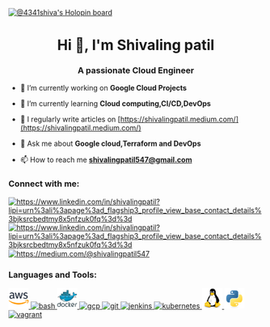 [![@4341shiva's Holopin board](https://holopin.me/4341shiva)](https://holopin.io/@4341shiva)

<h1 align="center">Hi 👋, I'm Shivaling patil</h1>
<h3 align="center">A passionate Cloud Engineer</h3>

- 🔭 I’m currently working on **Google Cloud Projects**

- 🌱 I’m currently learning **Cloud computing,CI/CD,DevOps**

- 📝 I regularly write articles on [https://shivalingpatil.medium.com/](https://shivalingpatil.medium.com/)

- 💬 Ask me about **Google cloud,Terraform and DevOps**

- 📫 How to reach me **shivalingpatil547@gmail.com**

<h3 align="left">Connect with me:</h3>
<p align="left">
<a href="https://linkedin.com/in/shivalingpatil?lipi=urn%3ali%3apage%3ad_flagship3_profile_view_base_contact_details%3bjksrcbedtmy8x5nfzuk0fq%3d%3d" target="blank"><img align="center" src="https://raw.githubusercontent.com/rahuldkjain/github-profile-readme-generator/master/src/images/icons/Social/linked-in-alt.svg" alt="https://www.linkedin.com/in/shivalingpatil?lipi=urn%3ali%3apage%3ad_flagship3_profile_view_base_contact_details%3bjksrcbedtmy8x5nfzuk0fq%3d%3d" height="30" width="40" /></a>
<a href="https://www.behance.net/https://www.linkedin.com/in/shivalingpatil?lipi=urn%3ali%3apage%3ad_flagship3_profile_view_base_contact_details%3bjksrcbedtmy8x5nfzuk0fq%3d%3d" target="blank"><img align="center" src="https://raw.githubusercontent.com/rahuldkjain/github-profile-readme-generator/master/src/images/icons/Social/behance.svg" alt="https://www.linkedin.com/in/shivalingpatil?lipi=urn%3ali%3apage%3ad_flagship3_profile_view_base_contact_details%3bjksrcbedtmy8x5nfzuk0fq%3d%3d" height="30" width="40" /></a>
<a href="https://medium.com/https://medium.com/@shivalingpatil547" target="blank"><img align="center" src="https://raw.githubusercontent.com/rahuldkjain/github-profile-readme-generator/master/src/images/icons/Social/medium.svg" alt="https://medium.com/@shivalingpatil547" height="30" width="40" /></a>
</p>

<h3 align="left">Languages and Tools:</h3>
<p align="left"> <a href="https://aws.amazon.com" target="_blank" rel="noreferrer"> <img src="https://raw.githubusercontent.com/devicons/devicon/master/icons/amazonwebservices/amazonwebservices-original-wordmark.svg" alt="aws" width="40" height="40"/> </a> <a href="https://www.gnu.org/software/bash/" target="_blank" rel="noreferrer"> <img src="https://www.vectorlogo.zone/logos/gnu_bash/gnu_bash-icon.svg" alt="bash" width="40" height="40"/> </a> <a href="https://www.docker.com/" target="_blank" rel="noreferrer"> <img src="https://raw.githubusercontent.com/devicons/devicon/master/icons/docker/docker-original-wordmark.svg" alt="docker" width="40" height="40"/> </a> <a href="https://cloud.google.com" target="_blank" rel="noreferrer"> <img src="https://www.vectorlogo.zone/logos/google_cloud/google_cloud-icon.svg" alt="gcp" width="40" height="40"/> </a> <a href="https://git-scm.com/" target="_blank" rel="noreferrer"> <img src="https://www.vectorlogo.zone/logos/git-scm/git-scm-icon.svg" alt="git" width="40" height="40"/> </a> <a href="https://www.jenkins.io" target="_blank" rel="noreferrer"> <img src="https://www.vectorlogo.zone/logos/jenkins/jenkins-icon.svg" alt="jenkins" width="40" height="40"/> </a> <a href="https://kubernetes.io" target="_blank" rel="noreferrer"> <img src="https://www.vectorlogo.zone/logos/kubernetes/kubernetes-icon.svg" alt="kubernetes" width="40" height="40"/> </a> <a href="https://www.linux.org/" target="_blank" rel="noreferrer"> <img src="https://raw.githubusercontent.com/devicons/devicon/master/icons/linux/linux-original.svg" alt="linux" width="40" height="40"/> </a> <a href="https://www.python.org" target="_blank" rel="noreferrer"> <img src="https://raw.githubusercontent.com/devicons/devicon/master/icons/python/python-original.svg" alt="python" width="40" height="40"/> </a> <a href="https://www.vagrantup.com/" target="_blank" rel="noreferrer"> <img src="https://www.vectorlogo.zone/logos/vagrantup/vagrantup-icon.svg" alt="vagrant" width="40" height="40"/> </a> </p>

